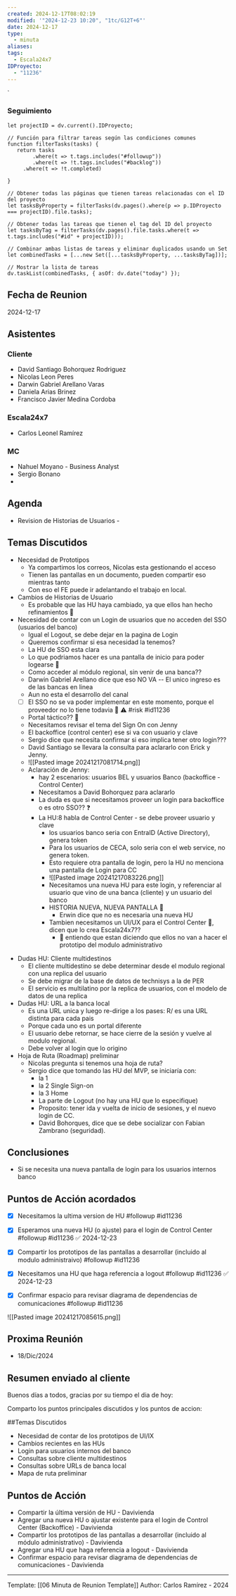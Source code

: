 ```yaml
---
created: 2024-12-17T08:02:19
modified: '"2024-12-23 10:20", "1tc/G12T+6"'
date: 2024-12-17
type:
  - minuta
aliases: 
tags:
  - Escala24x7
IDProyecto:
  - "11236"
---
```


`

### Seguimiento

```dataviewjs
let projectID = dv.current().IDProyecto;

// Función para filtrar tareas según las condiciones comunes
function filterTasks(tasks) {
   return tasks
        .where(t => t.tags.includes("#followup"))
        .where(t => !t.tags.includes("#backlog"))
     .where(t => !t.completed)
        
}

// Obtener todas las páginas que tienen tareas relacionadas con el ID del proyecto
let tasksByProperty = filterTasks(dv.pages().where(p => p.IDProyecto === projectID).file.tasks);

// Obtener todas las tareas que tienen el tag del ID del proyecto
let tasksByTag = filterTasks(dv.pages().file.tasks.where(t => t.tags.includes("#id" + projectID)));

// Combinar ambas listas de tareas y eliminar duplicados usando un Set
let combinedTasks = [...new Set([...tasksByProperty, ...tasksByTag])];

// Mostrar la lista de tareas
dv.taskList(combinedTasks, { asOf: dv.date("today") });
 ```
## Fecha de Reunion
2024-12-17

## Asistentes

### Cliente
* David Santiago Bohorquez Rodriguez
* Nicolas Leon Peres
* Darwin Gabriel Arellano Varas
* Daniela Arias Brinez
* Francisco Javier Medina Cordoba
### Escala24x7
- Carlos Leonel Ramírez
### MC
- Nahuel Moyano - Business Analyst 
- Sergio Bonano
- 
## Agenda
* Revision de Historias de Usuarios - 
## Temas Discutidos
* Necesidad de Prototipos
	* Ya compartimos los correos, Nicolas esta gestionando el acceso
	* Tienen las pantallas en un documento, pueden compartir eso mientras tanto
	* Con eso el FE puede ir adelantando el trabajo en local.
* Cambios de Historias de Usuario
	* Es probable que las HU haya cambiado, ya que ellos han hecho refinamientos 🚩
* Necesidad de contar con un Login de usuarios que no acceden del SSO (usuarios del banco)
	* Igual el Logout, se debe dejar en la pagina de Login
	* Queremos confirmar si esa necesidad la tenemos?
	* La HU de SSO esta clara
	* Lo que podriamos hacer es una pantalla de inicio para poder logearse 🤔
	* Como acceder al módulo regional, sin venir de una banca?? 
	* Darwin Gabriel Arellano dice que eso NO VA -- El unico ingreso es de las bancas en linea
	* Aun no esta el desarrollo del canal
	* [ ] El SSO no se va poder implementar en este momento, porque el proveedor no lo tiene todavia 🚩 ⚠️ #risk #id11236 
	* Portal táctico?? 🤔
	* Necesitamos revisar el tema del Sign On con Jenny 
	* El backoffice (control center) ese si va con usuario y clave
	* Sergio dice que necesita confirmar si eso implica tener otro login??? 
	* David Santiago se llevara la consulta para aclararlo con Erick y Jenny.
	- ![[Pasted image 20241217081714.png]]
	- Aclaración de Jenny:
		- hay 2 escenarios: usuarios BEL y usuarios Banco (backoffice - Control Center)
		- Necesitamos a David Bohorquez para aclararlo
		- La duda es que si necesitamos proveer un login para backoffice o es otro SSO?? ❓
		- La HU:8 habla de Control Center - se debe proveer usuario y clave
			- los usuarios banco seria con EntraID (Active Directory), genera token
			- Para los usuarios de CECA, solo seria con el web service, no genera token.
			- Esto requiere otra pantalla de login, pero la HU no menciona una pantalla de Login para CC
			- ![[Pasted image 20241217083226.png]]
			- Necesitamos una nueva HU para este login, y referenciar al usuario que vino de una banca (cliente) y un usuario del banco
			- HISTORIA NUEVA, NUEVA PANTALLA  🚩
				- Erwin dice que no es necesaria una nueva HU
			- Tambien necesitamos un UI/UX para el Control Center 🚩, dicen que lo crea Escala24x7??
				- 🧠 entiendo que estan diciendo que ellos no van a hacer el prototipo del modulo administrativo
- Dudas HU: Cliente multidestinos
	- El cliente multidestino se debe determinar desde el modulo regional con una replica del usuario
	- Se debe migrar de la base de datos de technisys a la de PER
	- El servicio es multilatino por la replica de usuarios, con el modelo de datos de una replica
- Dudas HU: URL a la banca local
	- Es una URL unica y luego re-dirige a los pases: R/ es una URL distinta para cada pais
	- Porque cada uno es un portal diferente
	- El usuario debe retornar, se hace cierre de la sesión y vuelve al modulo regional.
	- Debe volver al login que lo origino
- Hoja de Ruta (Roadmap) preliminar
	- Nicolas pregunta si tenemos una hoja de ruta?
	- Sergio dice que tomando las HU del MVP, se iniciaría con:
		- la 1
		- la 2 Single Sign-on
		- la 3 Home 
		- La parte de Logout (no hay una HU que lo especifique)
		- Proposito: tener ida y vuelta de inicio de sesiones, y el nuevo login de CC.
		- David Bohorques, dice que se debe socializar con Fabian Zambrano (seguridad).

## Conclusiones
- Si se necesita una nueva pantalla de login para los usuarios internos banco

## Puntos de Acción acordados
- [x] Necesitamos la ultima version de HU  #followup #id11236
- [x] Esperamos una nueva HU (o ajuste) para el login de Control Center #followup #id11236 ✅ 2024-12-23
- [x] Compartir los prototipos de las pantallas a desarrollar (incluido al modulo administraivo) #followup #id11236
- [x] Necesitamos una HU que haga referencia a logout #followup #id11236 ✅ 2024-12-23
- [x] Confirmar espacio para revisar diagrama de dependencias de comunicaciones  #followup #id11236


![[Pasted image 20241217085615.png]]


## Proxima Reunión
*   18/Dic/2024

## Resumen enviado al cliente
Buenos días a todos, gracias por su tiempo el dia de hoy:

Comparto los puntos principales discutidos y los puntos de accion:

##Temas Discutidos
- Necesidad de contar de los prototipos de UI/IX
- Cambios recientes en las HUs
- Login para usuarios internos del banco
- Consultas sobre cliente multidestinos
- Consultas sobre URLs de banca local
- Mapa de ruta preliminar

## Puntos de Acción 
- Compartir  la última versión de HU - Davivienda
- Agregar una nueva HU o ajustar existente para el login de Control Center (Backoffice) - Davivienda
- Compartir los prototipos de las pantallas a desarrollar (incluido al módulo administrativo) - Davivienda
- Agregar una HU que haga referencia a logout - Davivienda
- Confirmar espacio para revisar diagrama de dependencias de comunicaciones  - Davivienda


---
Template: [[06 Minuta de Reunion Template]]
Author: Carlos Ramírez - 2024
